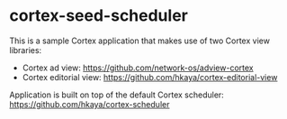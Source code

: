 # cortex-seed-scheduler
This is a sample Cortex application that makes use of two Cortex view libraries:
 - Cortex ad view: https://github.com/network-os/adview-cortex
 - Cortex editorial view: https://github.com/hkaya/cortex-editorial-view
 
Application is built on top of the default Cortex scheduler: https://github.com/hkaya/cortex-scheduler

